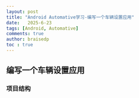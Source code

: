 ```yaml
---
layout: post
title: "Android Automative学习-编写一个车辆设置应用"
date:   2025-6-23
tags: [Android, Automative]
comments: true
author: braisedp
toc : true
---
```


<!-- more -->

## 编写一个车辆设置应用

### 项目结构


